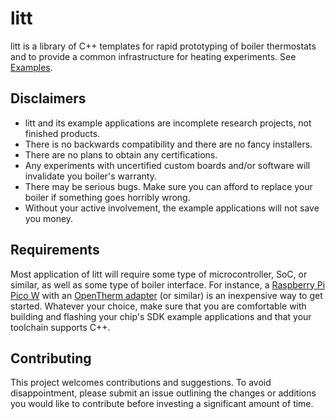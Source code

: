 # litt

litt is a library of C++ templates for rapid prototyping of boiler thermostats and to provide a common infrastructure for heating experiments. See [Examples](examples/README.md).

## Disclaimers

- litt and its example applications are incomplete research projects, not finished products.
- There is no backwards compatibility and there are no fancy installers.
- There are no plans to obtain any certifications.
- Any experiments with uncertified custom boards and/or software will invalidate you boiler's warranty.
- There may be serious bugs. Make sure you can afford to replace your boiler if something goes horribly wrong.
- Without your active involvement, the example applications will not save you money.

## Requirements

Most application of litt will require some type of microcontroller, SoC, or similar, as well as some type of boiler interface. For instance, a [Raspberry Pi Pico W](https://www.raspberrypi.com/products/raspberry-pi-pico/) with an [OpenTherm adapter](https://ihormelnyk.com/opentherm_adapter) (or similar) is an inexpensive way to get started. Whatever your choice, make sure that you are comfortable with building and flashing your chip's SDK example applications and that your toolchain supports C++.

## Contributing

This project welcomes contributions and suggestions. To avoid disappointment, please submit an issue outlining the changes or additions you would like to contribute before investing a significant amount of time.